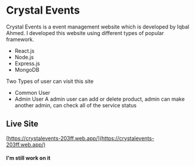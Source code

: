 
# Crystal Events
Crystal Events is a event management website which is developed by Iqbal Ahmed. I developed this website using different types of popular framework.

* React.js
* Node.js
* Express.js
* MongoDB

Two Types of user can visit this site
* Common User
* Admin User
A admin user can add or delete product, admin can make another admin, can check all of the service status
## Live Site
[https://crystalevents-203ff.web.app/](https://crystalevents-203ff.web.app/)

#### I'm still work on it